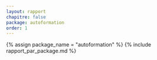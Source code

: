 ```yaml
---
layout: rapport
chapitre: false
package: autoformation
order: 1
---
```


{% assign package_name = "autoformation" %}
{% include rapport_par_package.md %}